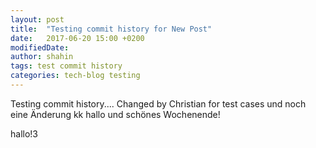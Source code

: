 ```yaml
---
layout: post
title:  "Testing commit history for New Post"
date:   2017-06-20 15:00 +0200
modifiedDate: 
author: shahin
tags: test commit history
categories: tech-blog testing
---
```

Testing commit history.... Changed by Christian for test cases und noch eine Änderung
kk
hallo und schönes Wochenende!

hallo!3
